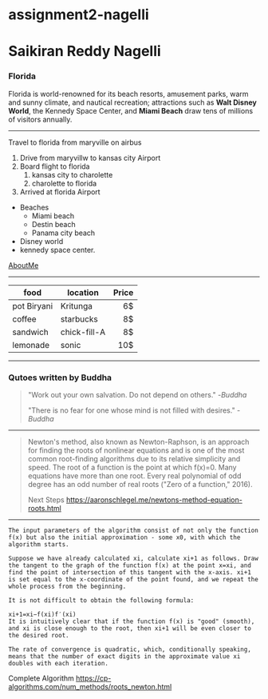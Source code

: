 # assignment2-nagelli
# Saikiran Reddy Nagelli
### Florida
 Florida is world-renowned for its beach resorts, amusement parks, warm and sunny climate, and nautical recreation; attractions such as **Walt Disney World**, the Kennedy Space Center, and **Miami Beach** draw tens of millions of visitors annually.

 ---
 Travel to florida from maryville on airbus
 1. Drive from maryvillw to kansas city Airport
 2. Board flight to florida
    1. kansas city to charolette
    2. charolette to florida
3. Arrived at florida Airport

* Beaches
    * Miami beach
    * Destin beach
    * Panama city beach
* Disney world
* kennedy space center.

[AboutMe](https://github.com/SaiKiranReddy17/assignment2-nagelli/blob/main/AboutMe.md)

---
| food | location | Price |
| ---| ---| ---: |
| pot Biryani | Kritunga | 6$ |
| coffee | starbucks | 8$ |
| sandwich | chick-fill-A | 8$|
| lemonade | sonic | 10$ |

---

### Qutoes written by Buddha

> "Work out your own salvation. Do not depend on others." 
> -*Buddha*
>
> "There is no fear for one whose mind is not filled with desires."
> -*Buddha*

---

> Newton's method, also known as Newton-Raphson, is an approach for finding the roots of nonlinear equations and is one of the most common root-finding algorithms due to its relative simplicity and speed. The root of a function is the point at which f(x)=0. Many equations have more than one root. Every real polynomial of odd degree has an odd number of real roots ("Zero of a function," 2016). 
>
> Next Steps <https://aaronschlegel.me/newtons-method-equation-roots.html>

---

```
The input parameters of the algorithm consist of not only the function f(x) but also the initial approximation - some x0, with which the algorithm starts.

Suppose we have already calculated xi, calculate xi+1 as follows. Draw the tangent to the graph of the function f(x) at the point x=xi, and find the point of intersection of this tangent with the x-axis. xi+1 is set equal to the x-coordinate of the point found, and we repeat the whole process from the beginning.

It is not difficult to obtain the following formula:

xi+1=xi−f(xi)f′(xi)
It is intuitively clear that if the function f(x) is "good" (smooth), and xi is close enough to the root, then xi+1 will be even closer to the desired root.

The rate of convergence is quadratic, which, conditionally speaking, means that the number of exact digits in the approximate value xi doubles with each iteration.
```
Complete Algorithm <https://cp-algorithms.com/num_methods/roots_newton.html>

